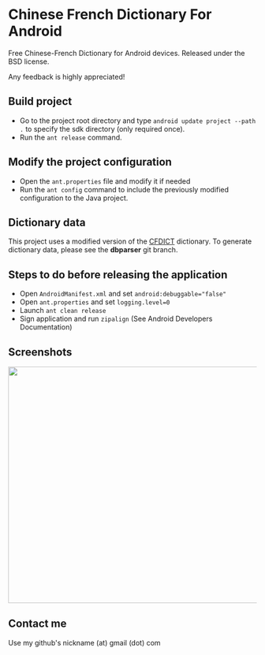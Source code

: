 Chinese French Dictionary For Android
=====================================

Free Chinese-French Dictionary for Android devices.
Released under the BSD license.

Any feedback is highly appreciated!


Build project
-------------

- Go to the project root directory and type `android update project --path .` to specify the sdk directory (only required once).
- Run the `ant release` command.


Modify the project configuration
--------------------------------

- Open the `ant.properties` file and modify it if needed
- Run the `ant config` command to include the previously modified configuration to the Java project.


Dictionary data
----------------

This project uses a modified version of the [CFDICT](http://www.chine-informations.com/chinois/open/CFDICT/) dictionary.
To generate dictionary data, please see the **dbparser** git branch.


Steps to do before releasing the application
---------------------------------------------

- Open `AndroidManifest.xml` and set `android:debuggable="false"`
- Open `ant.properties` and set `logging.level=0`
- Launch `ant clean release`
- Sign application and run `zipalign` (See Android Developers Documentation)


Screenshots
-----------

<img src="http://nilhcem.github.com/screenshots/cfdict.png" width="640" height="480" />


Contact me
----------

Use my github's nickname (at) gmail (dot) com
